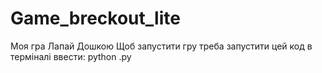 # Game_breckout_lite
Моя гра Лапай Дошкою
Щоб запустити гру треба запустити цей код в терміналі ввести: python .py
